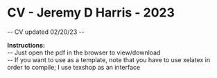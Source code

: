 # CV - Jeremy D Harris - 2023

-- CV updated 02/20/23 --

**Instructions:** <br>
-- Just open the pdf in the browser to view/download
<br>
-- If you want to use as a template, note that you have to use xelatex in order to compile; I use texshop as an interface

